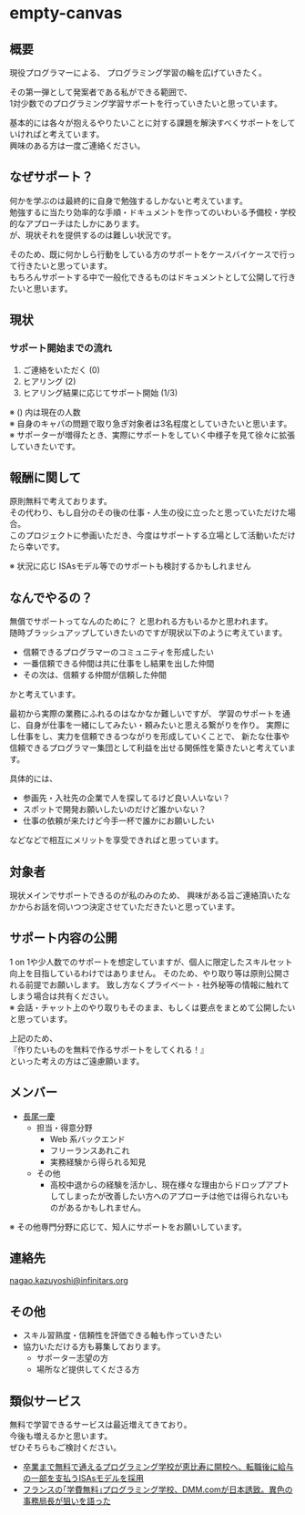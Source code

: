 # empty-canvas

## 概要

現役プログラマーによる、
プログラミング学習の輪を広げていきたく。

その第一弾として発案者である私ができる範囲で、  
1対少数でのプログラミング学習サポートを行っていきたいと思っています。

基本的には各々が抱えるやりたいことに対する課題を解決すべくサポートをしていければと考えています。  
興味のある方は一度ご連絡ください。

## なぜサポート？

何かを学ぶのは最終的に自身で勉強するしかないと考えています。  
勉強するに当たり効率的な手順・ドキュメントを作ってのいわいる予備校・学校的なアプローチはたしかにあります。  
が、現状それを提供するのは難しい状況です。  

そのため、既に何かしら行動をしている方のサポートをケースバイケースで行って行きたいと思っています。  
もちろんサポートする中で一般化できるものはドキュメントとして公開して行きたいと思います。  

## 現状

###  サポート開始までの流れ

1. ご連絡をいただく (0)
2. ヒアリング (2)
3. ヒアリング結果に応じてサポート開始 (1/3)

※ () 内は現在の人数  
※ 自身のキャパの問題で取り急ぎ対象者は3名程度としていきたいと思います。  
※ サポーターが増得たとき、実際にサポートをしていく中様子を見て徐々に拡張していきたいです。

## 報酬に関して

原則無料で考えております。  
その代わり、もし自分のその後の仕事・人生の役に立ったと思っていただけた場合。  
このプロジェクトに参画いただき、今度はサポートする立場として活動いただけたら幸いです。

※ 状況に応じ ISAsモデル等でのサポートも検討するかもしれません

## なんでやるの？

無償でサポートってなんのために？
と思われる方もいるかと思われます。  
随時ブラッシュアップしていきたいのですが現状以下のように考えています。

* 信頼できるプログラマーのコミュニティを形成したい
* 一番信頼できる仲間は共に仕事をし結果を出した仲間
* その次は、信頼する仲間が信頼した仲間

かと考えています。

最初から実際の業務にふれるのはなかなか難しいですが、
学習のサポートを通じ、自身が仕事を一緒にしてみたい・頼みたいと思える繋がりを作り。
実際にし仕事をし、実力を信頼できるつながりを形成していくことで、
新たな仕事や信頼できるプログラマー集団として利益を出せる関係性を築きたいと考えています。

具体的には、
* 参画先・入社先の企業で人を探してるけど良い人いない？
* スポットで開発お願いしたいのだけど誰かいない？
* 仕事の依頼が来たけど今手一杯で誰かにお願いしたい

などなどで相互にメリットを享受できればと思っています。


## 対象者

現状メインでサポートできるのが私のみのため、
興味がある旨ご連絡頂いたなかからお話を伺いつつ決定させていただきたいと思っています。

## サポート内容の公開

1 on 1や少人数でのサポートを想定していますが、個人に限定したスキルセット向上を目指しているわけではありません。  そのため、やり取り等は原則公開される前提でお願いします。
致し方なくプライベート・社外秘等の情報に触れてしまう場合は共有ください。  
※ 会話・チャット上のやり取りもそのまま、もしくは要点をまとめて公開したいと思っています。

上記のため、  
『作りたいものを無料で作るサポートをしてくれる！』  
といった考えの方はご遠慮願います。

## メンバー

* [長尾一慶](https://www.linkedin.com/in/%E4%B8%80%E6%85%B6-%E9%95%B7%E5%B0%BE-35452a13b/)
    * 担当・得意分野
        * Web 系バックエンド
        * フリーランスあれこれ
        * 実務経験から得られる知見
    * その他
        * 高校中退からの経験を活かし、現在様々な理由からドロップアプトしてしまったが改善したい方へのアプローチは他では得られないものがあるかもしれません。
    

※ その他専門分野に応じて、知人にサポートをお願いしています。

## 連絡先

nagao.kazuyoshi@infinitars.org 

## その他

* スキル習熟度・信頼性を評価できる軸も作っていきたい
* 協力いただける方も募集しております。
    * サポーター志望の方
    * 場所など提供してくださる方

## 類似サービス

無料で学習できるサービスは最近増えてきており。  
今後も増えるかと思います。  
ぜひそちらもご検討ください。

* [卒業まで無料で通えるプログラミング学校が恵比寿に開校へ、転職後に給与の一部を支払うISAsモデルを採用](https://jp.techcrunch.com/2019/11/29/labot/?fbclid=IwAR2semf0odihMtIsh523S2DtnoxCm7ss4-Tr1uqqAg5jL8V93hQCxB2z4_4)
* [フランスの｢学費無料｣プログラミング学校、DMM.comが日本誘致。異色の事務局長が狙いを語った](https://www.businessinsider.jp/post-203263?fbclid=IwAR0s57GmI0BYK4pnxqiP4KbKwjKgeerL2NEqWXN5cJILSpHgkqP_nxQopBE)

